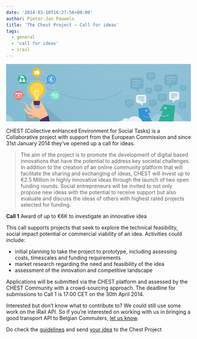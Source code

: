 ```yaml
---
date: '2014-03-10T16:27:56+00:00'
author: Pieter-Jan Pauwels
title: 'The Chest Project – Call for ideas'
tags:
  - general
  - 'call for ideas'
  - irail
---
```


![Chest-Project](Screen-Shot-2014-03-10-at-14.23.51.png)

CHEST (Collective enHanced Environment for Social Tasks) is a Collaborative project with support from the European Commission and since 31st January 2014 they’ve opened up a call for ideas.

> The aim of the project is to promote the development of digital based innovations that have the potential to address key societal challenges. In addition to the creation of an online community platform that will facilitate the sharing and exchanging of ideas, CHEST will invest up to €2.5 Million in highly innovative ideas through the launch of two open funding rounds. Social entrepreneurs will be invited to not only propose new ideas with the potential to receive support but also evaluate and discuss the ideas of others with highest rated projects selected for funding.

**Call 1** Award of up to €6K to investigate an innovative idea

This call supports projects that seek to explore the technical feasibility, social impact potential or commercial viability of an idea. Activities could include:

- initial planning to take the project to prototype, including assessing costs, timescales and funding requirements
- market research regarding the need and feasibility of the idea
- assessment of the innovation and competitive landscape

Applications will be submitted via the CHEST platform and assessed by the CHEST Community with a crowd-sourcing approach. The deadline for submissions to Call 1 is 17:00 CET on the 30th April 2014.

Interested but don’t know what to contribute to? We could still use some work on the iRail API. So if you’re interested on working with us in bringing a good transport API to Belgian Commuters, [let us know](mailto:pieter.colpaert@okfn.org).

Do check the [guidelines](http://www.chest-project.eu/wp-content/uploads/2013/10/GUIDELINES-FOR-APPLICANTS-CHEST-V6.pdf) and send [your idea](http://ideas.chest-project.eu/?q=node/add/idea) to the Chest Project

